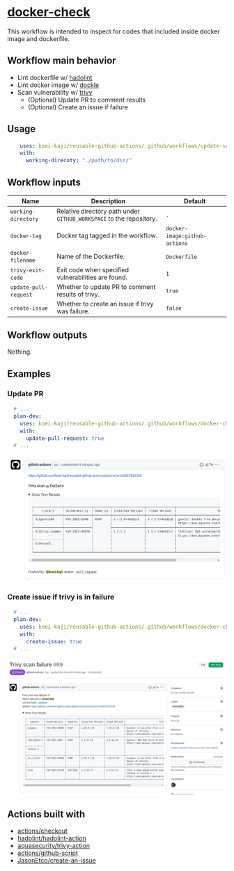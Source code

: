 # [docker-check]

This workflow is intended to inspect for codes that included inside docker image and dockerfile.

## Workflow main behavior

- Lint dockerfile w/ [hadolint]
- Lint docker image w/ [dockle]
- Scan vulnerability w/ [trivy]
  - (Optional) Update PR to comment results
  - (Optional) Create an issue if failure

## Usage

```yaml
    uses: koei-kaji/reusable-github-actions/.github/workflows/update-submodules.yaml@{ref}
    with:
      working-direcoty: "./path/to/dir/"
```

## Workflow inputs

| Name                  | Description                                                         | Default                       |
| --------------------- | ------------------------------------------------------------------- | ----------------------------- |
| `working-directory`   | Relative directory path under `GITHUB_WORKSPACE` to the repository. | `.`                           |
| `docker-tag`          | Docker tag tagged in the workflow.                                  | `docker-image:github-actions` |
| `docker-filename`     | Name of the Dockerfile.                                             | `Dockerfile`                  |
| `trivy-exit-code`     | Exit code when specified vulnerabilities are found.                 | `1`                           |
| `update-pull-request` | Whether to update PR to comment results of trivy.                   | `true`                        |
| `create-issue`        | Whether to create an issue if trivy was failure.                    | `false`                       |

## Workflow outputs

Nothing.  

## Examples

### Update PR

```yaml
  # ...
  plan-dev:
    uses: koei-kaji/reusable-github-actions/.github/workflows/docker-check.yaml@{ref}
    with:
      update-pull-request: true
  # ...
```

![img](./img/docker_check_update_pr.png)

### Create issue if trivy is in failure

```yaml
  # ...
  plan-dev:
    uses: koei-kaji/reusable-github-actions/.github/workflows/docker-check.yaml@{ref}
    with:
      create-issue: true
  # ...
```

![img](./img/docker_check_create_issue.png)

## Actions built with

- [actions/checkout]
- [hadolint/hadolint-action]
- [aquasecurity/trivy-action]
- [actions/github-script]
- [JasonEtco/create-an-issue]

[docker-check]: ../.github/workflows/docker-check.yaml

[hadolint]: https://github.com/hadolint/hadolint
[dockle]: https://github.com/goodwithtech/dockle
[trivy]: https://github.com/aquasecurity/trivy

[actions/checkout]: https://github.com/marketplace/actions/checkout
[hadolint/hadolint-action]: https://github.com/marketplace/actions/hadolint-action?version=v2.0.0
[aquasecurity/trivy-action]: https://github.com/marketplace/actions/aqua-security-trivy
[actions/github-script]: https://github.com/marketplace/actions/github-script
[JasonEtco/create-an-issue]: https://github.com/marketplace/actions/create-an-issue
